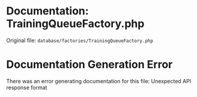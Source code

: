 # Documentation: TrainingQueueFactory.php

Original file: `database/factories/TrainingQueueFactory.php`

# Documentation Generation Error

There was an error generating documentation for this file: Unexpected API response format